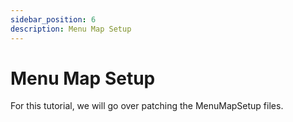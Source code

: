 ```yaml
---
sidebar_position: 6
description: Menu Map Setup
---
```


# Menu Map Setup

For this tutorial, we will go over patching the MenuMapSetup files.